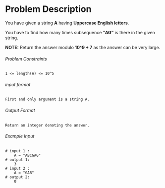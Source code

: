# Problem Description

You have given a string **A** having **Uppercase English letters**.

You have to find how many times subsequence **"AG"** is there in the given string.

**NOTE:** Return the answer modulo **10^9 + 7** as the answer can be very large.

###### Problem Constraints

```
1 <= length(A) <= 10^5
```

###### input format

``` 
First and only argument is a string A.
```

###### Output Format

```
Return an integer denoting the answer.
```

###### Example Input

```
# input 1 : 
    A = "ABCGAG"
# output 1: 
    3
# input 2 : 
    A = "GAB"
# output 2: 
    0
```
